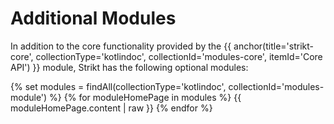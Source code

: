 ---
---

# Additional Modules

In addition to the core functionality provided by the {{ anchor(title='strikt-core', collectionType='kotlindoc', collectionId='modules-core', itemId='Core API') }}
module, Strikt has the following optional modules:

{% set modules = findAll(collectionType='kotlindoc', collectionId='modules-module') %}
{% for moduleHomePage in modules %}
{{ moduleHomePage.content | raw }}
{% endfor %}
